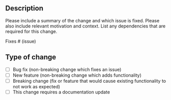 <!-- IMPORTANT: Please make sure you've pre-commit installed and have run it on commit. -->
<!-- Also follow contribution guidelines: https://github.com/quibble-dev/Quibble/blob/main/CONTRIBUTING.md -->

## Description

Please include a summary of the change and which issue is fixed. Please also include relevant motivation and context. List any dependencies that are required for this change.

Fixes # (issue)

## Type of change

- [ ] Bug fix (non-breaking change which fixes an issue)
- [ ] New feature (non-breaking change which adds functionality)
- [ ] Breaking change (fix or feature that would cause existing functionality to not work as expected)
- [ ] This change requires a documentation update
